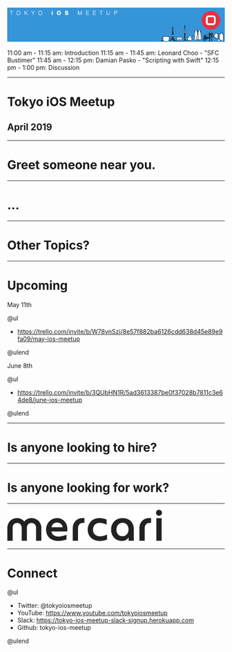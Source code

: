 ![](assets/img/logo.png)

11:00 am - 11:15 am: Introduction
11:15 am - 11:45 am: Leonard Choo - "SFC Bustimer"
11:45 am - 12:15 pm: Damian Pasko - "Scripting with Swift"
12:15 pm - 1:00 pm: Discussion

---

# Tokyo iOS Meetup
## April 2019

---

# Greet someone near you.

---

# ...

---

# Other Topics?

---

# Upcoming

May 11th

@ul

- https://trello.com/invite/b/W78vnSzj/8e57f882ba6126cdd638d45e89e9fa09/may-ios-meetup

@ulend

June 8th

@ul

- https://trello.com/invite/b/3QUbHN1R/5ad3613387be0f37028b7811c3e64de8/june-ios-meetup

@ulend

---

# Is anyone looking to hire?

---

# Is anyone looking for work?

---

![](assets/img/mercari.png)

---

# Connect

@ul

- Twitter: @tokyoiosmeetup
- YouTube: https://www.youtube.com/tokyoiosmeetup
- Slack: https://tokyo-ios-meetup-slack-signup.herokuapp.com
- Github: tokyo-ios-meetup

@ulend